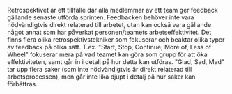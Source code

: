 Retrospektivet är ett tillfälle där alla medlemmar av ett team ger feedback gällande senaste utförda sprinten. Feedbacken behöver inte vara nödvändigtvis direkt relaterad till arbetet, utan kan också vara gällande något annat som har påverkat personen/teamets arbetseffektivitet. Det finns flera olika retrospektivstekniker som fokuserar och beaktar olika typer av feedback på olika sätt. T.ex. "Start, Stop, Continue, More of, Less of Wheel" fokuserar mera på vad teamet kan göra som grupp för att öka effektiviteten, samt går in i detalj på hur detta kan utföras. "Glad, Sad, Mad" tar upp flera saker (som inte nödvändigtvis är direkt relaterad till arbetsprocessen), men går inte lika djupt i detalj på hur saker kan förbättras.